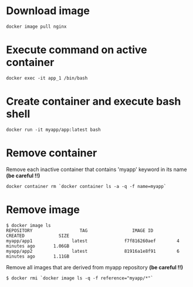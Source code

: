 # Download image
```
docker image pull nginx
```
# Execute command on active container

```
docker exec -it app_1 /bin/bash
```

# Create container and execute bash shell 

```
docker run -it myapp/app:latest bash
```

# Remove container

Remove each inactive container that contains 'myapp' keyword in its name **(be careful !!)**
```
docker container rm `docker container ls -a -q -f name=myapp`
```

# Remove image 

```
$ docker image ls 
REPOSITORY                  TAG                 IMAGE ID            CREATED             SIZE
myapp/app1               latest              f7f816260aef        4 minutes ago       1.06GB
myapp/app2               latest              81916a1e8f91        6 minutes ago       1.11GB
```

Remove all images that are derived from myapp repository **(be careful !!)**
```
$ docker rmi `docker image ls -q -f reference="myapp/*"`
```
